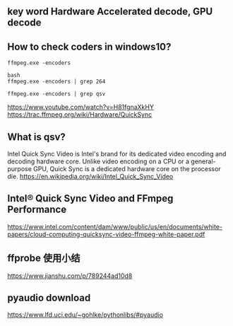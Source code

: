 
## key word Hardware Accelerated decode, GPU decode

## How to check coders in windows10?
```
ffmpeg.exe -encoders

bash
ffmpeg.exe -encoders | grep 264

ffmpeg.exe -encoders | grep qsv
```
https://www.youtube.com/watch?v=H81fgnaXkHY
https://trac.ffmpeg.org/wiki/Hardware/QuickSync

## What is qsv?
Intel Quick Sync Video is Intel's brand for its dedicated video encoding and decoding hardware core.
Unlike video encoding on a CPU or a general-purpose GPU, Quick Sync is a dedicated hardware core on the processor die.
https://en.wikipedia.org/wiki/Intel_Quick_Sync_Video

## Intel® Quick Sync Video and FFmpeg Performance
https://www.intel.com/content/dam/www/public/us/en/documents/white-papers/cloud-computing-quicksync-video-ffmpeg-white-paper.pdf


## ffprobe 使用小结
https://www.jianshu.com/p/789244ad10d8


## pyaudio download
https://www.lfd.uci.edu/~gohlke/pythonlibs/#pyaudio